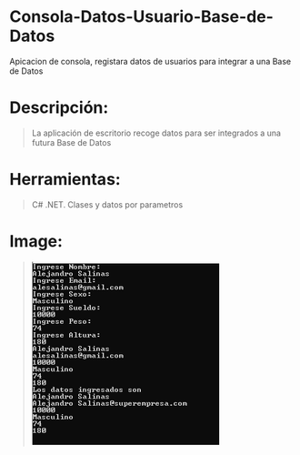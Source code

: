 # Consola-Datos-Usuario-Base-de-Datos
Apicacion de consola, registara datos de usuarios para integrar a una Base de Datos
# Descripción:
> La aplicación de escritorio recoge datos para ser integrados a una futura Base de Datos
# Herramientas:
> C# .NET. Clases  y datos por parametros
# Image:
> ![Consola_datos_db](https://github.com/dboscaglia/Consola-Datos-Usuario-Base-de-Datos/blob/master/Consola_datos_db.png)
